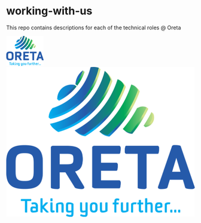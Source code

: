 # working-with-us

This repo contains descriptions for each of the technical roles @ Oreta

[<img src="./images/oretalogo.png" width="100">]("https://oreta.com.au/")
 [![Alt text](./images/oretalogo.png)](https://oreta.com.au/)
